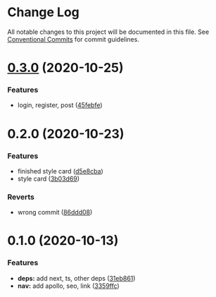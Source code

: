 # Change Log

All notable changes to this project will be documented in this file.
See [Conventional Commits](https://conventionalcommits.org) for commit guidelines.

# [0.3.0](https://github.com/AlexR0v/posts/compare/@site/index-page@0.2.0...@site/index-page@0.3.0) (2020-10-25)


### Features

* login, register, post ([45febfe](https://github.com/AlexR0v/posts/commit/45febfecf1c7e8eda9f2539811ed65530e1012f7))






# 0.2.0 (2020-10-23)

### Features

- finished style card ([d5e8cba](https://github.com/AlexR0v/posts/commit/d5e8cbae38721a4ffbbbb0772408acc0c59d2f88))
- style card ([3b03d69](https://github.com/AlexR0v/posts/commit/3b03d699bcd936d2a0d9122d88ce46bad7f3045b))

### Reverts

- wrong commit ([86ddd08](https://github.com/AlexR0v/posts/commit/86ddd085c1af6172d5ff649a96893cf8c238e32a))

# 0.1.0 (2020-10-13)

### Features

- **deps:** add next, ts, other deps ([31eb861](https://github.com/AlexR0v/posts/commit/31eb861b03d3be0ee51b1b2fb5fd67d6cccb03a0))
- **nav:** add apollo, seo, link ([3359ffc](https://github.com/AlexR0v/posts/commit/3359ffc1c4b8bc797ebdea12d05898de041f60b1))

